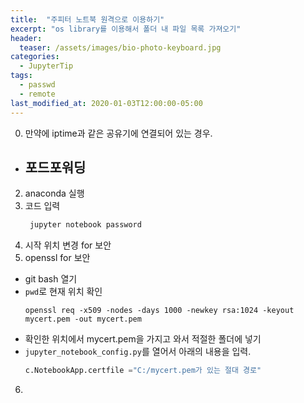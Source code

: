 ```yaml
---
title:  "주피터 노트북 원격으로 이용하기"
excerpt: "os library를 이용해서 폴더 내 파일 목록 가져오기"
header:
  teaser: /assets/images/bio-photo-keyboard.jpg
categories:
  - JupyterTip
tags:
  - passwd
  - remote
last_modified_at: 2020-01-03T12:00:00-05:00
---
```

0. 만약에 iptime과 같은 공유기에 연결되어 있는 경우.
  - 포드포워딩
	- 
2. anaconda 실행
3. 코드 입력
	``` cmd
	 jupyter notebook password
	 ```
4.  시작 위치 변경 for 보안
5. openssl for 보안
- git bash 열기
- ```pwd```로 현재 위치 확인
	``` git
	openssl req -x509 -nodes -days 1000 -newkey rsa:1024 -keyout mycert.pem -out mycert.pem
	```
-  확인한 위치에서 mycert.pem을 가지고 와서 적절한 폴더에 넣기
- `jupyter_notebook_config.py`를 열어서 아래의 내용을 입력.
	``` python
	c.NotebookApp.certfile ="C:/mycert.pem가 있는 절대 경로"
	```
6. 
<!--stackedit_data:
eyJoaXN0b3J5IjpbLTc4MDI0OTQyMiw0NzQ1NDUzMCwtOTQ3ND
A1OTc1LDczMDk5ODExNl19
-->